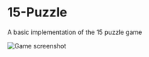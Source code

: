 # 15-Puzzle
A basic implementation of the 15 puzzle  game

![Game screenshot](https://github.com/Rosco5555/RBSudoku/blob/main/eightspuzzle.PNG)
